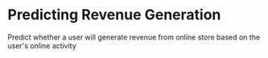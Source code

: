 # Predicting Revenue Generation

Predict whether a user will generate revenue from online store based on the user's online activity
